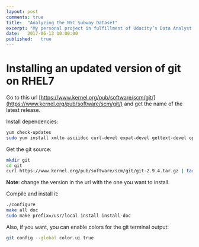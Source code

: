 ```yaml
---
layout: post
comments: true
title:  "Analyzing the NYC Subway Dataset"
excerpt: "My personal project in fulfillment of Udacity’s Data Analyst Nanodegree"
date:   2017-06-13 10:00:00
published:   true
---
```


# Installing an updated version of git on RHEL7

Go to this url [https://www.kernel.org/pub/software/scm/git/](https://www.kernel.org/pub/software/scm/git/) and get the name of the latest release.

Install dependencies:

```sh
yum check-updates
sudo yum install xmlto asciidoc curl-devel expat-devel gettext-devel openssl-devel zlib-devel
```

Get the git source:

```sh
mkdir git
cd git
curl https://www.kernel.org/pub/software/scm/git/git-2.9.4.tar.gz | tar xz --strip-components=1
```

**Note**: change the version in the url with the one you want to install.

Compile and install it:

```sh
./configure
make all doc
sudo make prefix=/usr/local install install-doc
```

Also, if you want, you can enable colors for the git terminal output:

```sh
git config --global color.ui true
```
